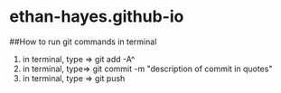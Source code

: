 # ethan-hayes.github-io

##How to run git commands in terminal
1) in terminal, type => git add -A^
2) in terminal, type=> git commit -m "description of commit in quotes"
3) in terminal, type => git push